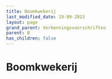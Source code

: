 ```yaml
---
title: Boomkwekerij
last_modified_date: 19-09-2023
layout: page
grand_parent: Verkenningsvoorschriften
parent: B
has_children: false
---
```


Boomkwekerij
============

